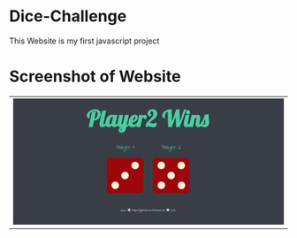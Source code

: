 # Dice-Challenge
This Website is my first javascript project


# Screenshot of Website 

<table style="width:100%">
  <tr>
    <th><img src="images/ssDice.png" /></th>
  </tr>
 </table>
